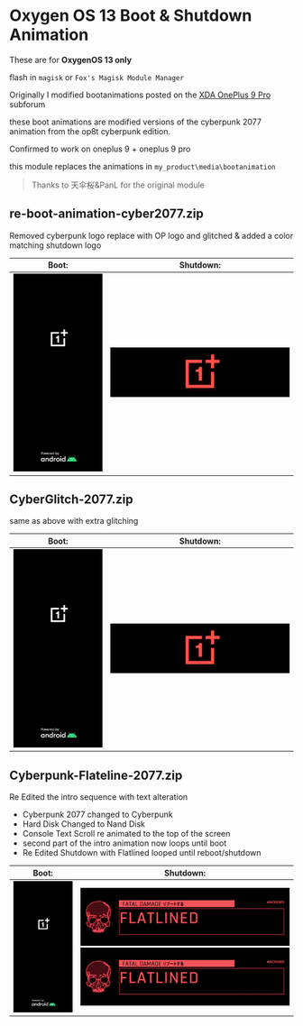 # Oxygen OS 13 Boot & Shutdown Animation

These are for **OxygenOS 13 only**

flash in `magisk` or `Fox's Magisk Module Manager`

Originally I modified bootanimations posted on the [XDA OnePlus 9 Pro](https://forum.xda-developers.com/t/customs-boot-animation-oos-12-1-oos-13.4523265/) subforum

these boot animations are modified versions of the cyberpunk 2077 animation from the op8t cyberpunk edition.

Confirmed to work on oneplus 9 + oneplus 9 pro

this module replaces the animations in `my_product\media\bootanimation`

> Thanks to 天伞桜&PanL for the original module


## re-boot-animation-cyber2077.zip

Removed cyberpunk logo replace with OP logo and glitched & added a color matching shutdown logo


| Boot: | Shutdown: |
|:---------------------------------------:|:---------------------------------------------:|
|![bootani](<re-boot-animation-cyber2077.gif>) | ![shutani](<re-boot-animation-cyber2077-SD.gif>) |


## CyberGlitch-2077.zip
same as above with extra glitching

| Boot: | Shutdown: |
|:---------------------------------------:|:---------------------------------------------:|
![bootani](<CyberGlitch-2077.gif>) | ![shutani](<CyberGlitch-2077-SD.gif>) |

## Cyberpunk-Flateline-2077.zip
Re Edited the intro sequence with text alteration
 - Cyberpunk 2077 changed to Cyberpunk
 - Hard Disk Changed to Nand Disk
 - Console Text Scroll re animated to the top of the screen
 - second part of the intro animation now loops until boot
 - Re Edited Shutdown with Flatlined looped until reboot/shutdown


| Boot: | Shutdown: |
|:---------------------------------------:|:---------------------------------------------:|
![bootani](<Cyberpunk-Flatline-2077.gif>) | ![shutani](<Cyberpunk-Flatline-2077-SD.gif>)![shutani](<Cyberpunk-Flatline-2077-SD2.gif>) |
